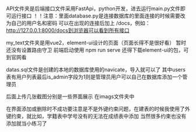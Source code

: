 API文件夹是后端接口文件采用FastApi，python开发，进去运行main.py文件即可运行接口
！！注意：里面database.py是连接数据库的里面连接的时候需要改为自己的用户名和密码
可以在出现的连接后加上 /docs，例如：http://127.0.0.1:8000/docs到浏览器可以看到所有接口

my_text文件夹是用vue2，element-ui设计的页面（页面长得不是很好看）
暂时还没有设置路由守卫
前端启动使用 npm run serve
还得下载element-ui的包，可到官网看

datas.sql文件是创建的本地的数据库使用的navicate，导入就可以了
其中users表有用户列表最后is_admin字段为1则是管理员用户可以自己在数据库添加一个管理员

后面上传几张截图分别是一些界面展示
在imags文件夹中

在界面添加或删除时不成功要注意是不是外键约束问题，在建表的时候我使用了外键约束，就比如，学籍表中学号没有的无法在成绩表中添加
当然很多约束也没有添加就当小练习了
